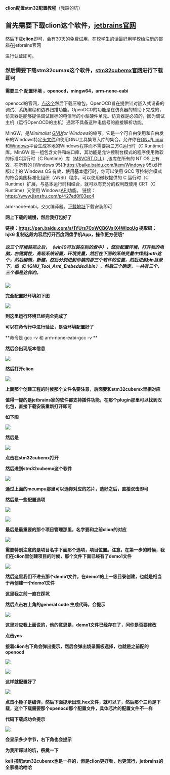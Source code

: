 **clion配置stm32配置教程**（我踩的坑）

## 首先需要下载clion这个软件，[jetbrains官网](https://www.jetbrains.com/zh-cn/)

然后下载**clion**即可，会有30天的免费试用，在校学生的话最好用学校给注册的邮箱在jetbrains官网

进行认证即可。

### 然后需要下载**stm32cumax**这个软件，[stm32cubemx官网]()进行下载即可

#### 需要三个 配置环境 ，openocd，mingw64，arm-none-eabi

openocd的官网，[点这个](https://gnutoolchains.com/arm-eabi/openocd/)然后下载压缩包，OpenOCD旨在提供针对嵌入式设备的调试、系统编程和边界扫描功能。OpenOCD的功能是在仿真器的辅助下完成的，仿真器是能够提供调试目标的电信号的小型硬件单元。仿真器是必须的，因为调试主机（运行OpenOCD的主机）通常不具备这种电信号的直接解析功能。

MinGW，是*Minimalist [GNU](https://baike.baidu.com/item/GNU)for Windows*的缩写。它是一个可自由使用和自由发布的Windows特定[头文件](https://baike.baidu.com/item/头文件/10978258)和使用GNU工具集导入库的集合，允许你在[GNU](https://baike.baidu.com/item/GNU)/[Linux](https://baike.baidu.com/item/Linux)和[Windows](https://baike.baidu.com/item/Windows)平台生成本地的Windows程序而不需要第三方C运行时（C Runtime）库。MinGW 是一组包含文件和端口库，其功能是允许控制台模式的程序使用微软的标准C运行时（C Runtime）库（[MSVCRT.DLL](https://baike.baidu.com/item/MSVCRT.DLL)）,该库在所有的 NT OS 上有效，在所有的 [Windows 95](https://baike.baidu.com/item/Windows 95)发行版以上的 Windows OS 有效，使用基本运行时，你可以使用 GCC 写控制台模式的符合美国标准化组织（ANSI）程序，可以使用微软提供的 C 运行时（C Runtime）扩展，与基本运行时相结合，就可以有充分的权利既使用 CRT（C Runtime）又使用 Windows[API](https://baike.baidu.com/item/API)功能。
链接：https://www.jianshu.com/p/427ed0f03ec4

arm-none-eabi，交叉编译器。[下载地址](https://launchpad.net/gcc-arm-embedded/+download)下载安装即可

**网上下载的贼慢，然后我打包好了**

**链接：https://pan.baidu.com/s/1YUrs7CxWCB6VslX4WIzqUg 
提取码：hjk6 
复制这段内容后打开百度网盘手机App，操作更方便哦***

##### 这三个环境装完之后，（win10可以装在别的盘中），然后配置环境，打开我的电脑，右键属性，高级系统设置，环境变量，然后在下面的系统变量中找到path这个，然后编辑，新建，然后分别进到你装的那三个软件的位置，然后进到bin目录下，如（C:\GNU_Tool_Arm_Embedded\bin），然后三个确定，一共有三个，三个都是这样的。

![](https://i.loli.net/2021/05/03/ZS2OGlvpJrRmBia.png)

**完全配置好环境如下图**

![](https://i.loli.net/2021/05/03/LbCgJV4IWmRZuAP.png)

**到这里运行环境已经完全完成了**

**可以在命令行中进行验证，是否环境配置好了**

**命令是 gcc -v 和 arm-none-eabi-gcc -v **

**然后会出现版本信息**

![](https://i.loli.net/2021/05/03/irGECIMmJnzd6eR.png)



**然后打开clion**

![](https://i.loli.net/2021/05/03/H3QDe5vrzFAxodb.png)

**上面那个创建工程的时候那个文件名要注意，后面要和stm32cubemx里相对应**



**值得一提的是jetbrains家的软件都支持插件功能，在那个plugin那里可以找到汉化包，直接下载安装重新打开即可**



**如下图**

![](https://i.loli.net/2021/05/03/e3jphJdY7zUMHVZ.png)



**然后是**

![](https://i.loli.net/2021/05/03/nUlmKxvcPgzHyf5.png)

**点击在stm32cubemx打开**



**然后进到stm32cubemx这个软件**



![](https://i.loli.net/2021/05/03/s2PiSuH6y1D7FjE.png)

**通过上面的mcumpu那里可以选你对应的芯片，选好之后，直接双击即可**



**然后是一些配置选项**

![](https://i.loli.net/2021/05/03/8y4sFwt9oWQ1BXc.png)

![](https://i.loli.net/2021/05/03/V73MPIrNOmqBQZt.png)

**最后是最重要的那个项目管理那里，名字要和之前clion的对应**

![](https://i.loli.net/2021/05/03/iDM3GCVpwlOh9FN.jpg)

**需要特别注意的是项目名字下面那个选项，项目位置。注意，在第一步的时候，我们在clion里创建项目的时候，那个文件下面已经有了demo1文件**

![](https://i.loli.net/2021/05/03/mVg1wRroJuTD57U.png)

**然后这里我们不进去那个demo1文件，在demo1的上一级目录创建，也就是相当于再创建一个demo1文件**



**这里我之前一直在踩坑**



**然后点击右上角的general code 生成代码，会提示**

![](https://i.loli.net/2021/05/03/oPj6l5MEHOrkLZW.png)

**这里对应我上面说的，他的意思是，demo1文件已经存在了，问你是否要修改**

**点击yes**

**接着clion右下角会弹出提示，然后会弹出烧录面板选择，也就是之前配的openocd**

![](https://i.loli.net/2021/05/03/T9qsPAEUztFi5Yn.png)

![](https://i.loli.net/2021/05/03/n6gmckUM9S3L8Yt.png)

**这样就配置好了**

![](https://i.loli.net/2021/05/03/NpxK7tZjSeuJ5F1.jpg)

**点击小锤子是编译，然后下面提示出现.hex文件，就可以了，然后那个三角是下载，这个下载需要那个openocd那个配置文件，具体芯片的配置文件不一样**

**代码下载成功会提示**

![](https://i.loli.net/2021/05/03/M5IQB6DF4vtGxJR.png)

**会显示多少字节，右下角也会提示**



**为我所踩过的坑，祭奠一下**



**keil 搭配stm32cubemx也是一样的，但是clion更好看，也更流行，jetbrains的全家桶哈哈哈**

